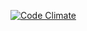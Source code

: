 [![Code Climate](https://codeclimate.com/github/airled/websockets-proxy/badges/gpa.svg)](https://codeclimate.com/github/airled/websockets-proxy)
